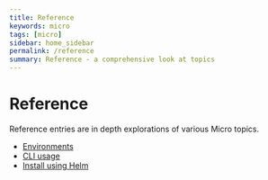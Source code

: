 ```yaml
---
title: Reference
keywords: micro
tags: [micro]
sidebar: home_sidebar
permalink: /reference
summary: Reference - a comprehensive look at topics
---
```


# Reference

Reference entries are in depth explorations of various Micro topics.

- [Environments](environments)
- [CLI usage](cli)
- [Install using Helm](helm)